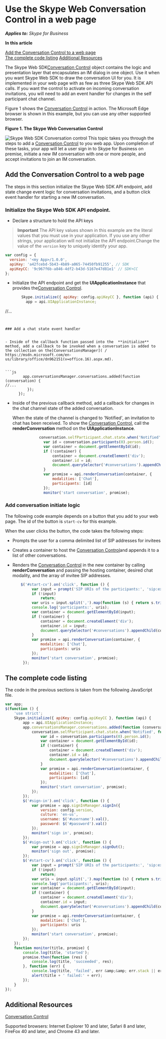 
# Use the Skype Web Conversation Control in a web page

 _**Applies to:** Skype for Business_

 **In this article**
 
[Add the Conversation Control to a web page](#sectionSection0)<br/>
[The complete code listing](#sectionSection1)
[Additional Resources](#bk_addresources)


The Skype Web SDK[Conversation Control]( /ConversationControl.md) object contains the logic and presentation layer that encapsulates an IM dialog in one object. Use it when you want Skype Web SDK to draw the conversation UI for you. It is implemented in your web page with as few as three Skype Web SDK API calls. If you want the control to activate on incoming conversation invitations, you will need to add an event handler for changes in the self participant chat channel.

Figure 1 shows the [Conversation Control]( /ConversationControl.md) in action. The Microsoft Edge browser is shown in this example, but you can use any other supported browser.

**Figure 1. The Skype Web Conversation Control**


![Skype Web SDK Conversation control](images/8144ea64-e3f3-4880-9eb6-7e332fab9d4e.PNG)
This topic takes you through the steps to add a [Conversation Control]( /ConversationControl.md) to you web app. Upon completion of these tasks, your app will let a user sign in to Skype for Business on premise, initiate a new IM conversation with one or more people, and accept invitations to join an IM conversation.

## Add the Conversation Control to a web page
<a name="sectionSection0"> </a>

The steps in this section initialize the Skype Web SDK API endpoint, add state change event logic for conversation invitations, and a button click event handler for starting a new IM conversation.


### Initialize the Skype Web SDK API endpoint.


- Declare a structure to hold the API keys
    
>**Important**  The API key values shown in this example are the literal values that you must use in your application. If you use any other strings, your application will not initialize the API endpoint.Change the value of the  `version` key to uniquely identify your app.

  ```js
  var config = {
    version: '<my App>/1.0.0', 
    apiKey: 'a42fcebd-5b43-4b89-a065-74450fb91255', // SDK 
    apiKeyCC: '9c967f6b-a846-4df2-b43d-5167e47d81e1' // SDK+CC 
};

  ```

- Initialize the API endpoint and get the  **UIApplicationInstance** that provides the[Conversation Control]( /ConversationControl.md).


  ```js
      Skype.initialize({ apiKey: config.apiKeyCC }, function (api) {
        app = api.UIApplicationInstance;
//... 

  ```


### Add a chat state event handler


- Inside of the callback function passed into the  **initialize** method, add a callback to be invoked when a conversation is added to the collection on the[ConversationsManager]( / https://msdn.microsoft.com/en-us/library/office/dn962151(v=office.16).aspx.md).


  ```js
          app.conversationsManager.conversations.added(function (conversation) {
//...
            });
        });

  ```

- Inside of the previous callback method, add a callback for changes in the chat channel state of the added conversation.
    
    When the state of the channel is changed to 'Notified', an invitation to chat has been received. To show the [Conversation Control]( /ConversationControl.md), call the  **renderConversation** method on the **UIApplicationInstance**.
    


  ```js
              conversation.selfParticipant.chat.state.when('Notified', function () {
                var id = conversation.participants(0).person.id();
                var container = document.getElementById(id);
                if (!container) {
                    container = document.createElement('div');
                    container.id = id;
                    document.querySelector('#conversations').appendChild(container);
                }
                var promise = api.renderConversation(container, {
                    modalities: ['Chat'],
                    participants: [id]
                });
                monitor('start conversation', promise);

  ```


### Add conversation initiate logic

The following code example depends on a button that you add to your web page. The id of the button is  `start-cv` for this example.

When the user clicks the button, the code takes the following steps:


- Prompts the user for a comma delimited list of SIP addresses for invitees
    
- Creates a container to host the [Conversation Control]( /ConversationControl.md)and appends it to a list of other conversations.
    
- Renders the [Conversation Control]( /ConversationControl.md) in the new container by calling **renderConversation** and passing the hosting container, desired chat modality, and the array of invitee SIP addresses.
    



```js
       $('#start-cv').on('click', function () {
            var input = prompt('SIP URIs of the participants:', 'sip:example@example.com,sip:example2@example.com');
            if (!input)
                return;
            var uris = input.split(',').map(function (s) { return s.trim(); });
            console.log('participants:', uris);
            var container = document.getElementById(input);
            if (!container) {
                container = document.createElement('div');
                container.id = input;
                document.querySelector('#conversations').appendChild(container);
            }
            var promise = api.renderConversation(container, {
                modalities: ['Chat'],
                participants: uris
            });
            monitor('start conversation', promise);
        });
```


## The complete code listing
<a name="sectionSection1"> </a>

The code in the previous sections is taken from the following JavaScript file.


```js
var app;
$(function () {
    'use strict';
    Skype.initialize({ apiKey: config.apiKeyCC }, function (api) {
        app = api.UIApplicationInstance;
        app.conversationsManager.conversations.added(function (conversation) {
            conversation.selfParticipant.chat.state.when('Notified', function () {
                var id = conversation.participants(0).person.id();
                var container = document.getElementById(id);
                if (!container) {
                    container = document.createElement('div');
                    container.id = id;
                    document.querySelector('#conversations').appendChild(container);
                }
                var promise = api.renderConversation(container, {
                    modalities: ['Chat'],
                    participants: [id]
                });
                monitor('start conversation', promise);
            });
        });
        $('#sign-in').on('click', function () {
            var promise = app.signInManager.signIn({
                version: config.version,
                culture: 'en-us',
                username: $('#username').val(),
                password: $('#password').val()
            });
            monitor('sign in', promise);
        });
        $('#sign-out').on('click', function () {
            var promise = app.signInManager.signOut();
            monitor('sign out', promise);
        });
        $('#start-cv').on('click', function () {
            var input = prompt('SIP URIs of the participants:', 'sip:example@example.com,sip:example2@example.com');
            if (!input)
                return;
            var uris = input.split(',').map(function (s) { return s.trim(); });
            console.log('participants:', uris);
            var container = document.getElementById(input);
            if (!container) {
                container = document.createElement('div');
                container.id = input;
                document.querySelector('#conversations').appendChild(container);
            }
            var promise = api.renderConversation(container, {
                modalities: ['Chat'],
                participants: uris
            });
            monitor('start conversation', promise);
        });
    });
    function monitor(title, promise) {
        console.log(title, 'started');
        promise.then(function (res) {
            console.log(title, 'succeeded', res);
        }, function (err) {
            console.log(title, 'failed', err &amp;&amp; err.stack || err);
            alert(title + ' failed:' + err);
        });
    }
});

```


## Additional Resources
<a name="bk_addresources"> </a>

[Conversation Control]( /ConversationControl.md)

Supported browsers: Internet Explorer 10 and later, Safari 8 and later, FireFox 40 and later, and Chrome 43 and later.

